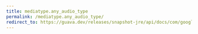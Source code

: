 ```yaml
---
title: mediatype.any_audio_type
permalink: /mediatype.any_audio_type/
redirect_to: https://guava.dev/releases/snapshot-jre/api/docs/com/google/common/net/MediaType.html#ANY_AUDIO_TYPE
---
```


